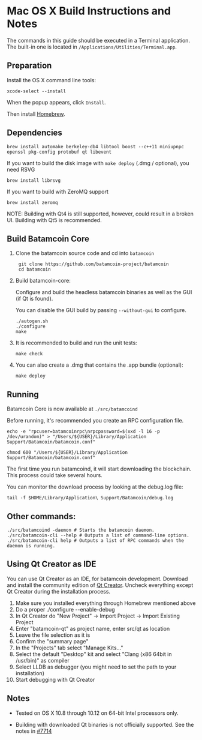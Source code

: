 Mac OS X Build Instructions and Notes
====================================
The commands in this guide should be executed in a Terminal application.
The built-in one is located in `/Applications/Utilities/Terminal.app`.

Preparation
-----------
Install the OS X command line tools:

`xcode-select --install`

When the popup appears, click `Install`.

Then install [Homebrew](https://brew.sh).

Dependencies
----------------------

    brew install automake berkeley-db4 libtool boost --c++11 miniupnpc openssl pkg-config protobuf qt libevent

If you want to build the disk image with `make deploy` (.dmg / optional), you need RSVG

    brew install librsvg

If you want to build with ZeroMQ support
    
    brew install zeromq

NOTE: Building with Qt4 is still supported, however, could result in a broken UI. Building with Qt5 is recommended.

Build Batamcoin Core
------------------------

1. Clone the batamcoin source code and cd into `batamcoin`

        git clone https://github.com/batamcoin-project/batamcoin
        cd batamcoin

2.  Build batamcoin-core:

    Configure and build the headless batamcoin binaries as well as the GUI (if Qt is found).

    You can disable the GUI build by passing `--without-gui` to configure.

        ./autogen.sh
        ./configure
        make

3.  It is recommended to build and run the unit tests:

        make check

4.  You can also create a .dmg that contains the .app bundle (optional):

        make deploy

Running
-------

Batamcoin Core is now available at `./src/batamcoind`

Before running, it's recommended you create an RPC configuration file.

    echo -e "rpcuser=batamcoinrpc\nrpcpassword=$(xxd -l 16 -p /dev/urandom)" > "/Users/${USER}/Library/Application Support/Batamcoin/batamcoin.conf"

    chmod 600 "/Users/${USER}/Library/Application Support/Batamcoin/batamcoin.conf"

The first time you run batamcoind, it will start downloading the blockchain. This process could take several hours.

You can monitor the download process by looking at the debug.log file:

    tail -f $HOME/Library/Application\ Support/Batamcoin/debug.log

Other commands:
-------

    ./src/batamcoind -daemon # Starts the batamcoin daemon.
    ./src/batamcoin-cli --help # Outputs a list of command-line options.
    ./src/batamcoin-cli help # Outputs a list of RPC commands when the daemon is running.

Using Qt Creator as IDE
------------------------
You can use Qt Creator as an IDE, for batamcoin development.
Download and install the community edition of [Qt Creator](https://www.qt.io/download/).
Uncheck everything except Qt Creator during the installation process.

1. Make sure you installed everything through Homebrew mentioned above
2. Do a proper ./configure --enable-debug
3. In Qt Creator do "New Project" -> Import Project -> Import Existing Project
4. Enter "batamcoin-qt" as project name, enter src/qt as location
5. Leave the file selection as it is
6. Confirm the "summary page"
7. In the "Projects" tab select "Manage Kits..."
8. Select the default "Desktop" kit and select "Clang (x86 64bit in /usr/bin)" as compiler
9. Select LLDB as debugger (you might need to set the path to your installation)
10. Start debugging with Qt Creator

Notes
-----

* Tested on OS X 10.8 through 10.12 on 64-bit Intel processors only.

* Building with downloaded Qt binaries is not officially supported. See the notes in [#7714](https://github.com/bitcoin/bitcoin/issues/7714)
